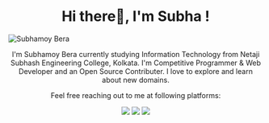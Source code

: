
<h1 align="center">Hi there👋, I'm Subha </a>!</h1>
<p align="left"> <img src="https://komarev.com/ghpvc/?username=SubhamoyBera" alt="Subhamoy Bera" /> </p>
<div align="center">

I'm Subhamoy Bera currently studying Information Technology  from Netaji Subhash Engineering College, Kolkata. I'm Competitive Programmer & Web Developer and an Open Source Contributer. I love to explore and learn about new domains.
</div>

<p align="center">Feel free reaching out to me at following platforms:</p>
<p align="center">
  <a href="https://www.linkedin.com/in/subhamoy-bera-976500205/"><img src="https://img.shields.io/badge/LinkedIn-0077B5?style=for-the-badge&logo=linkedin&logoColor=white"></a> 
  <a href="https://twitter.com/subha__007"><img src="https://img.shields.io/badge/Twitter-1DA1F2?style=for-the-badge&logo=twitter&logoColor=white"></a>
  <a href="mailto:subhab693@gmail.com"><img src="https://img.shields.io/badge/mail-EA4335?style=for-the-badge&logo=gmail&logoColor=white"></a>
</p>
